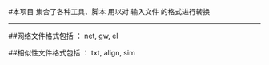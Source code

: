 #本项目 集合了各种工具、脚本 用以对 输入文件 的格式进行转换

***
##网络文件格式包括    ： net, gw,     el

##相似性文件格式包括  ： txt, align,  sim


